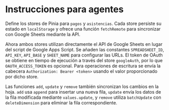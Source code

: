 # Instrucciones para agentes

Define los stores de Pinia para `pagos` y `asistencias`. Cada store persiste su
estado en `localStorage` y ofrece una función `fetchRemote` para sincronizar con
Google Sheets mediante la API.

Ahora ambos stores utilizan directamente el API de Google Sheets en lugar del
script de Google Apps Script. Se añaden las constantes `SPREADSHEET_ID`,
`API_KEY`, `API_BASE` y `SHEET_NAME` para configurar las URLs. El token de
OAuth se obtiene en tiempo de ejecución a través del store `googleAuth`, por lo
que `OAUTH_ACCESS_TOKEN` es opcional. Para operaciones de escritura se envía la
cabecera `Authorization: Bearer <token>` usando el valor proporcionado por dicho
store.

Las funciones `add`, `update` y `remove` también sincronizan los cambios en la
hoja. `add` usa `append` para insertar una nueva fila, `update` envía los datos
de la fila modificada mediante `values.update`, y `remove` utiliza
`batchUpdate` con `deleteDimension` para eliminar la fila correspondiente.
